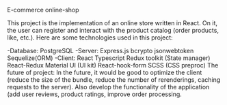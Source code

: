 E-commerce online-shop

This project is the implementation of an online store written in React. 
On it, the user can register and interact with the product catalog (order products, like, etc.). 
Here are some technologies used in this project:

-Database:
    PostgreSQL
-Server:
    Express.js
    bcrypto
    jsonwebtoken
    Sequelize(ORM)
-Client:
    React
    Typescript
    Redux toolkit (State manager)
    React-Redux
    Material UI (UI kit)
    React-hook-form 
    SCSS (CSS preproc)
The future of project:
In the future, it would be good to optimize the client (reduce the size of the bundle, reduce the number of rerenderings, caching requests to the server). 
Also develop the functionality of the application (add user reviews, product ratings, improve order processing.

